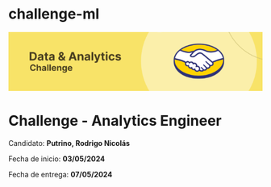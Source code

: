 # challenge-ml

![Foto challenge](./Resources/meli-ch.png)

# Challenge - Analytics Engineer

Candidato: **Putrino, Rodrigo Nicolás**

Fecha de inicio: **03/05/2024**

Fecha de entrega: **07/05/2024**
